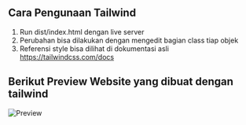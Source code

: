 ## Cara Pengunaan Tailwind

1. Run dist/index.html dengan live server
2. Perubahan bisa dilakukan dengan mengedit bagian class tiap objek
3. Referensi style bisa dilihat di dokumentasi asli https://tailwindcss.com/docs

## Berikut Preview Website yang dibuat dengan tailwind
![Preview](https://user-images.githubusercontent.com/64778810/111913564-5677ed80-8aa1-11eb-874c-184be447de51.png)
